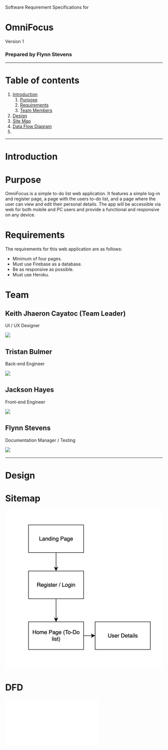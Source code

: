 Software Requirement Specifications for

# OmniFocus

Version 1

### Prepared by Flynn Stevens

-------------------------------------

# Table of contents

1. [Introduction](#Introduction)
   1. [Purpose](#Purpose)
   2. [Requirements](#Requirements)
   3. [Team Members](#Team)
2. [Design](#Design)
1. [Site Map](##Sitemap)
2. [Data Flow Diagram](##DFD)
3. 

-----------------------------------------

# Introduction

# Purpose

OmniFocus is a simple to-do list web application. It features a simple log-in and register page, a page with the users to-do list, and a page where the user can view and edit their personal details. The app will be accessible via web for both mobile and PC users and provide a functional and responsive on any device.

# Requirements

The requirements for this web application are as follows:

- Minimum of four pages.
- Must use Firebase as a database.
- Be as responsive as possible.
- Must use Heroku.

# Team

## Keith Jhaeron Cayatoc (Team Leader)

UI / UX Designer

<a href="https://github.com/Yugenzariah"><img src="https://img.shields.io/badge/_Github-black?style=for-the-badge&logo=github&logoColor=white"></a>

## Tristan Bulmer

Back-end Engineer

<a href="https://github.com/Transit-Lumber"><img src="https://img.shields.io/badge/_Github-black?style=for-the-badge&logo=github&logoColor=white"></a>

## Jackson Hayes

Front-end Engineer

<a href="https://github.com/JacksoonHayes"><img src="https://img.shields.io/badge/_Github-black?style=for-the-badge&logo=github&logoColor=white"></a>

## Flynn Stevens

Documentation Manager / Testing

<a href="https://github.com/fstevens30"><img src="https://img.shields.io/badge/_Github-black?style=for-the-badge&logo=github&logoColor=white"></a>

----------------------------------------
# Design

# Sitemap
![Site Map](assets/SiteMap.png)
# DFD
![Data Flow](assets/omni-focus.pdf)
